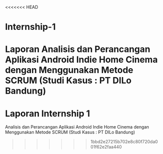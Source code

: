 <<<<<<< HEAD
# Internship-1
Laporan Analisis dan Perancangan Aplikasi Android Indie Home Cinema dengan Menggunakan Metode SCRUM (Studi Kasus : PT DILo Bandung)
=======
# Laporan Internship 1 
Analisis dan Perancangan Aplikasi Android Indie Home Cinema dengan Menggunakan Metode SCRUM (Studi Kasus : PT DILo Bandung)
>>>>>>> 1bbd2e27215b702e8c80f720da001f62e2faa440
